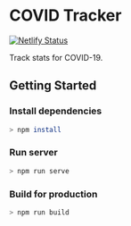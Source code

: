 # COVID Tracker

[![Netlify Status](https://api.netlify.com/api/v1/badges/112c1a37-ac34-4a7e-9318-00a6a91234df/deploy-status)](https://app.netlify.com/sites/nrd-covid-tracker/deploys)

Track stats for COVID-19.

## Getting Started

### Install dependencies

```bash
> npm install
```

### Run server

```bash
> npm run serve
```

### Build for production

```bash
> npm run build
```
